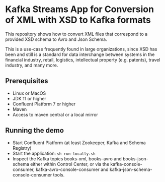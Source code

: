 # Kafka Streams App for Conversion of XML with XSD to Kafka formats

This repository shows how to convert XML files that correspond to a 
provided XSD schema to Avro and Json Schema. 

This is a use-case frequently found in large organizations, since
XSD has been and still is a standard for data interchange between
systems in the financial industry, retail, logistics, intellectual property (e.g. patents), travel industry, and many more. 

## Prerequisites

* Linux or MacOS
* JDK 11 or higher
* Confluent Platform 7 or higher
* Maven
* Access to maven central or a local mirror

## Running the demo

* Start Confluent Platform (at least Zookeeper, Kafka and Schema Registry)
* Start the application: `sh run-locally.sh`
* Inspect the Kafka topics books-xml, books-avro and books-json-schema either within Control Center, or via the kafka-console-consumer, kafka-avro-console-consumer and kafka-json-schema-console-consumer tools. 


